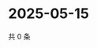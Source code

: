 # 2025-05-15

共 0 条

<!-- BEGIN ZHIHUQUESTIONS -->
<!-- 最后更新时间 Thu May 15 2025 11:37:05 GMT+0800 (China Standard Time) -->

<!-- END ZHIHUQUESTIONS -->
